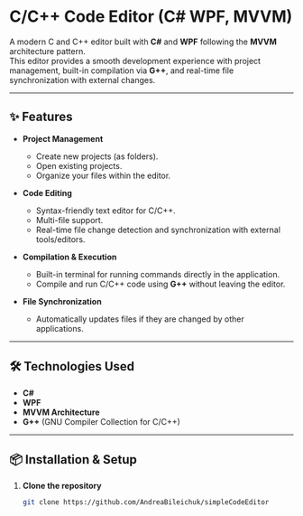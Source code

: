 # C/C++ Code Editor (C# WPF, MVVM)

A modern C and C++ editor built with **C#** and **WPF** following the **MVVM** architecture pattern.  
This editor provides a smooth development experience with project management, built-in compilation via **G++**, and real-time file synchronization with external changes.

---

## ✨ Features

- **Project Management**
  - Create new projects (as folders).
  - Open existing projects.
  - Organize your files within the editor.

- **Code Editing**
  - Syntax-friendly text editor for C/C++.
  - Multi-file support.
  - Real-time file change detection and synchronization with external tools/editors.

- **Compilation & Execution**
  - Built-in terminal for running commands directly in the application.
  - Compile and run C/C++ code using **G++** without leaving the editor.

- **File Synchronization**
  - Automatically updates files if they are changed by other applications.

---

## 🛠️ Technologies Used

- **C#**
- **WPF**
- **MVVM Architecture**
- **G++** (GNU Compiler Collection for C/C++)

---

## 📦 Installation & Setup

1. **Clone the repository**
   ```bash
   git clone https://github.com/AndreaBileichuk/simpleCodeEditor
